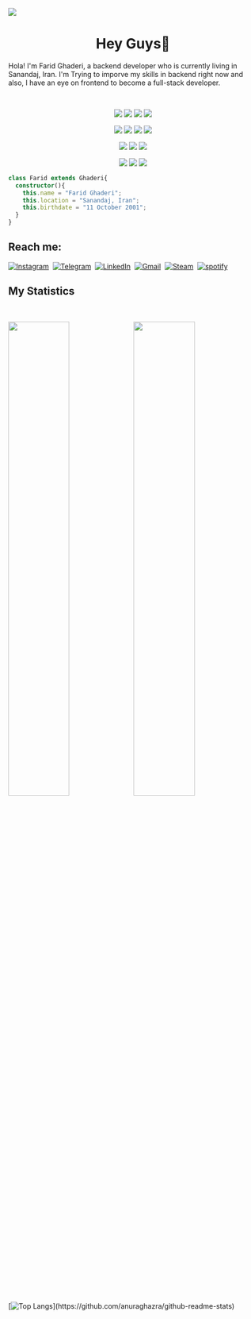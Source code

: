 ![](https://komarev.com/ghpvc/?username=far1dghaderi&color=green&style=for-the-badge&color=blueviolet)

<h1 align="center">
  <b>Hey Guys👋</b>
</h1>

Hola! I'm Farid Ghaderi, a backend developer who is currently living in Sanandaj, Iran. I'm Trying to imporve my skills in backend right now and also, I have an eye on frontend to become a full-stack developer.

<br>

<p>
<div align="center">
  <img src="https://img.shields.io/badge/-Node.js-aeff9c?style=for-the-badge&logo=node.js&logoColor=66fc44&labelColor=282828">
  <img src="https://img.shields.io/badge/-expressjs-aeff9c?style=for-the-badge&logo=express&logoColor=aeff9c&labelColor=282828">
  <img src="https://img.shields.io/badge/-Nestjs-cc0836?style=for-the-badge&logo=nestjs&logoColor=cc0836&labelColor=282828">
  <img src="https://img.shields.io/badge/-socket.io-aeff9c?style=for-the-badge&logo=socket.io&logoColor=aeff9c&labelColor=282828">
</div>
</p>
<p>
<div align="center">
  <img src="https://img.shields.io/badge/-javascript-EAD41C?style=for-the-badge&logo=javascript&logoColor=EAD41C&labelColor=282828">
  <img src="https://img.shields.io/badge/-typescript-0074C2?style=for-the-badge&logo=typescript&logoColor=0074C2&labelColor=282828">
  <img src="https://img.shields.io/badge/-HTML-D84924?style=for-the-badge&logo=html5&logoColor=D84924&labelColor=282828">
  <img src="https://img.shields.io/badge/-CSS-2449D8?style=for-the-badge&logo=css3&logoColor=2449D8&labelColor=282828">
</div>
</p>
<p>
<div align="center">
  <img src="https://img.shields.io/badge/-Mongodb-aeff9c?style=for-the-badge&logo=mongodb&logoColor=66fc44&labelColor=282828">
  <img src="https://img.shields.io/badge/-Postgresql-31648C?style=for-the-badge&logo=postgresql&logoColor=31648C&labelColor=282828">
  <img src="https://img.shields.io/badge/-redis-9D1C0F?style=for-the-badge&logo=redis&logoColor=9D1C0F&labelColor=282828">
</div>
</p>
<p>
<div align="center">
  <img src="https://img.shields.io/badge/-git-E44C30?style=for-the-badge&logo=git&logoColor=E44C30&labelColor=282828">
  <img src="https://img.shields.io/badge/-Postman-F26734?style=for-the-badge&logo=postman&logoColor=F26734&labelColor=282828">
  <img src="https://img.shields.io/badge/-swagger-679200?style=for-the-badge&logo=swagger&logoColor=679200&labelColor=282828">
</div>
</p>

```typescript
class Farid extends Ghaderi{
  constructor(){
    this.name = "Farid Ghaderi";
    this.location = "Sanandaj, Iran";
    this.birthdate = "11 October 2001";
  }
}
```

## Reach me:
<a target="_blank" href="https://www.instagram.com/far1dghaderi"><img src="https://img.shields.io/badge/instagram-%23E4405F.svg?&style=for-the-badge&logo=instagram&logoColor=white" alt="Instagram" /></a>&nbsp;
<a target="_blank" href="https://t.me/far1dghaderi"><img src="https://img.shields.io/badge/Telegram-%23E4405F.svg?&style=for-the-badge&logo=telegram&logoColor=white&color=lightblue" alt="Telegram" /></a>&nbsp;
<a target="_blank" href="https://www.linkedin.com/in/farid-ghaderi-ba9911167/"><img src="https://img.shields.io/badge/linkedin-%230077B5.svg?&style=for-the-badge&logo=linkedin&logoColor=white" alt="LinkedIn" /></a>&nbsp;
<a target="_blank" href="mailto:faridghaderi2001@gmail.com?subject=Hello%20Farid"><img src="https://img.shields.io/badge/gmail-%23D14836.svg?&style=for-the-badge&logo=gmail&logoColor=white" alt="Gmail"/></a>&nbsp;
<a target="_blank" href="https://steamcommunity.com/id/faridghaderi/"><img src="https://img.shields.io/badge/Steam-%23D14836.svg?&style=for-the-badge&logo=steam&logoColor=white&color=black" alt="Steam"/></a>&nbsp;
<a target="_blank" href="https://open.spotify.com/user/31x6lco4icgzjpcmi3jfewxgbysq?si=e76c93303d744ea6"><img src="https://img.shields.io/badge/spotify-%23D14836.svg?&style=for-the-badge&logo=spotify&logoColor=green&color=black" alt="spotify"/></a>&nbsp;

<!--
<div align="center">
  <a href="https://open.spotify.com/user/6s6pbtefezpookh8gwnkko15v">
    <img src="https://spotify-readme-theta-virid.vercel.app/api?scan=true&theme=dark" width="240px">
  </a>
</div>
-->

## My Statistics

<br/>
<p align="left">
  <img width="49.5%" src="https://github-readme-stats.vercel.app/api?username=far1dghaderi&show_icons=true&theme=gruvbox&hide_border=true" />
    <img width="49.5%" src="https://github-readme-streak-stats.herokuapp.com/?user=far1dghaderi&theme=gruvbox&hide_border=true" />
</p>
<br>

[![Top Langs](https://github-readme-stats.vercel.app/api/top-langs/?username=far1dghaderi&layout=compact&show_icons=true&theme=gruvbox&hide_border=true")](https://github.com/anuraghazra/github-readme-stats)

